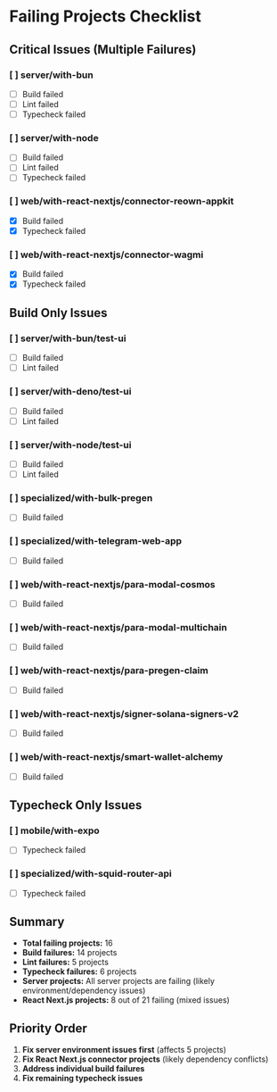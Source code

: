# Failing Projects Checklist

## Critical Issues (Multiple Failures)

### [ ] server/with-bun
- [ ] Build failed
- [ ] Lint failed
- [ ] Typecheck failed

### [ ] server/with-node
- [ ] Build failed  
- [ ] Lint failed
- [ ] Typecheck failed

### [ ] web/with-react-nextjs/connector-reown-appkit
- [x] Build failed
- [x] Typecheck failed

### [ ] web/with-react-nextjs/connector-wagmi
- [x] Build failed
- [x] Typecheck failed

## Build Only Issues

### [ ] server/with-bun/test-ui
- [ ] Build failed
- [ ] Lint failed

### [ ] server/with-deno/test-ui
- [ ] Build failed
- [ ] Lint failed

### [ ] server/with-node/test-ui
- [ ] Build failed
- [ ] Lint failed

### [ ] specialized/with-bulk-pregen
- [ ] Build failed

### [ ] specialized/with-telegram-web-app
- [ ] Build failed

### [ ] web/with-react-nextjs/para-modal-cosmos
- [ ] Build failed

### [ ] web/with-react-nextjs/para-modal-multichain
- [ ] Build failed

### [ ] web/with-react-nextjs/para-pregen-claim
- [ ] Build failed

### [ ] web/with-react-nextjs/signer-solana-signers-v2
- [ ] Build failed

### [ ] web/with-react-nextjs/smart-wallet-alchemy
- [ ] Build failed

## Typecheck Only Issues

### [ ] mobile/with-expo
- [ ] Typecheck failed

### [ ] specialized/with-squid-router-api
- [ ] Typecheck failed

## Summary

- **Total failing projects:** 16
- **Build failures:** 14 projects
- **Lint failures:** 5 projects  
- **Typecheck failures:** 6 projects
- **Server projects:** All server projects are failing (likely environment/dependency issues)
- **React Next.js projects:** 8 out of 21 failing (mixed issues)

## Priority Order

1. **Fix server environment issues first** (affects 5 projects)
2. **Fix React Next.js connector projects** (likely dependency conflicts)
3. **Address individual build failures**
4. **Fix remaining typecheck issues**
